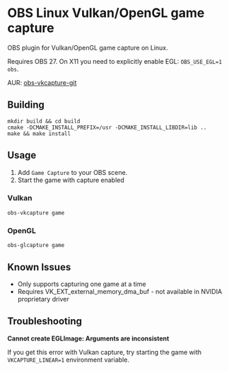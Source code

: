 # OBS Linux Vulkan/OpenGL game capture

OBS plugin for Vulkan/OpenGL game capture on Linux.

Requires OBS 27.
On X11 you need to explicitly enable EGL: `OBS_USE_EGL=1 obs`.

AUR: [obs-vkcapture-git](https://aur.archlinux.org/packages/obs-vkcapture-git/)

## Building

    mkdir build && cd build
    cmake -DCMAKE_INSTALL_PREFIX=/usr -DCMAKE_INSTALL_LIBDIR=lib ..
    make && make install

## Usage

1. Add `Game Capture` to your OBS scene.
2. Start the game with capture enabled

### Vulkan

    obs-vkcapture game

### OpenGL

    obs-glcapture game

## Known Issues

* Only supports capturing one game at a time
* Requires VK_EXT_external_memory_dma_buf - not available in NVIDIA proprietary driver

## Troubleshooting

**Cannot create EGLImage: Arguments are inconsistent**

If you get this error with Vulkan capture, try starting the game with `VKCAPTURE_LINEAR=1` environment variable.
